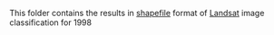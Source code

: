 This folder contains the results in [shapefile](https://en.wikipedia.org/wiki/Shapefile) format of [Landsat](https://landsat.gsfc.nasa.gov/) image classification for 1998
